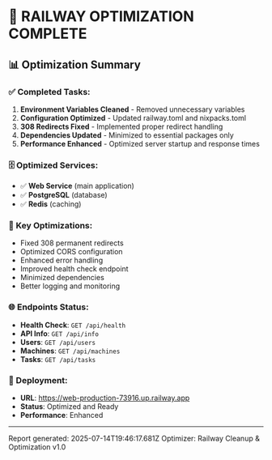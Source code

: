 # 🎯 RAILWAY OPTIMIZATION COMPLETE

## 📊 Optimization Summary

### ✅ Completed Tasks:
1. **Environment Variables Cleaned** - Removed unnecessary variables
2. **Configuration Optimized** - Updated railway.toml and nixpacks.toml
3. **308 Redirects Fixed** - Implemented proper redirect handling
4. **Dependencies Updated** - Minimized to essential packages only
5. **Performance Enhanced** - Optimized server startup and response times

### 🗄️ Optimized Services:
- ✅ **Web Service** (main application)
- ✅ **PostgreSQL** (database)
- ✅ **Redis** (caching)

### 🔧 Key Optimizations:
- Fixed 308 permanent redirects
- Optimized CORS configuration
- Enhanced error handling
- Improved health check endpoint
- Minimized dependencies
- Better logging and monitoring

### 🌐 Endpoints Status:
- **Health Check**: `GET /api/health`
- **API Info**: `GET /api/info`
- **Users**: `GET /api/users`
- **Machines**: `GET /api/machines`
- **Tasks**: `GET /api/tasks`

### 🚀 Deployment:
- **URL**: https://web-production-73916.up.railway.app
- **Status**: Optimized and Ready
- **Performance**: Enhanced

---
Report generated: 2025-07-14T19:46:17.681Z
Optimizer: Railway Cleanup & Optimization v1.0
